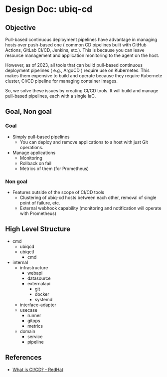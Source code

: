 # Design Doc: ubiq-cd

## Objective

Pull-based continuous deployment pipelines have advantage in managing hosts over push-based one ( common CD pipelines built with GitHub Actions, GitLab CI/CD, Jenkins, etc.).
This is because you can leave resource management and application monitoring to the agent on the host.

However, as of 2023, all tools that can build pull-based continuous deployment pipelines ( e.g., ArgoCD ) require use on Kubernetes.
This makes them expensive to build and operate because they require Kubernete cluster, CI/CD pipeline for managing container images.

So, we solve these issues by creating CI/CD tools.
It will build and manage pull-based pipelines, each with a single IaC.

## Goal, Non goal

### Goal

- Simply pull-based pipelines
  - You can deploy and remove applications to a host with just Git operations.
- Manage applications
  - Monitoring
  - Rollback on fail
  - Metrics of them (for Prometheus)

### Non goal

- Features outside of the scope of CI/CD tools
  - Clustering of ubiq-cd hosts between each other, removal of single point of failure, etc.
  - External webhook capability (monitoring and notification will operate with Prometheus)

## High Level Structure

- cmd
  - ubiqcd
  - ubiqctl
    - cmd
- internal
  - infrastructure
    - webapi
    - datasource
    - externalapi
      - git
      - docker
      - systemd
  - interface-adapter
  - usecase
    - runner
    - gitops
    - metrics
  - domain
    - service
    - pipeline

## References

- [What is CI/CD? - RedHat](https://www.redhat.com/en/topics/devops/what-is-ci-cd)
